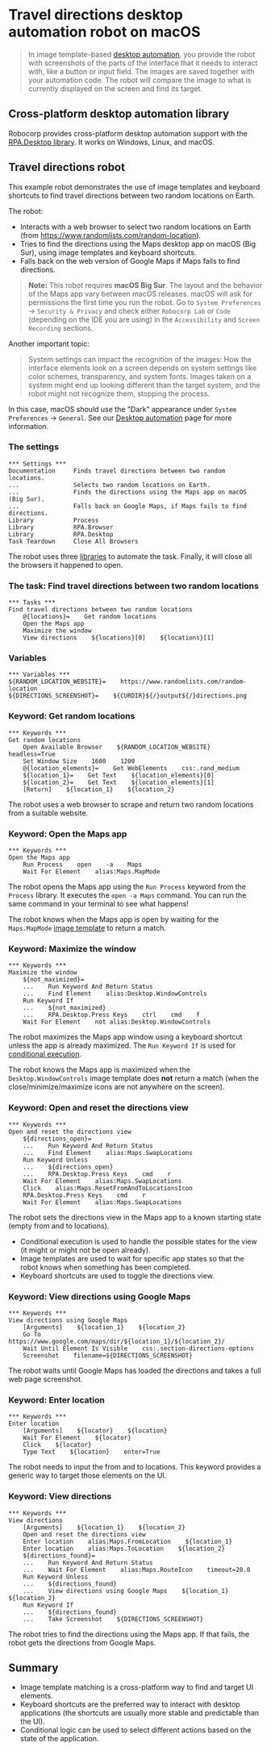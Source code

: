 # Travel directions desktop automation robot on macOS

> In image template-based [desktop automation](https://robocorp.com/docs/development-guide/desktop), you provide the robot with screenshots of the parts of the interface that it needs to interact with, like a button or input field. The images are saved together with your automation code. The robot will compare the image to what is currently displayed on the screen and find its target.

## Cross-platform desktop automation library

Robocorp provides cross-platform desktop automation support with the [RPA.Desktop library](https://robocorp.com/docs/libraries/rpa-framework/rpa-desktop). It works on Windows, Linux, and macOS.

## Travel directions robot

This example robot demonstrates the use of image templates and keyboard shortcuts to find travel directions between two random locations on Earth.

The robot:

- Interacts with a web browser to select two random locations on Earth (from https://www.randomlists.com/random-location).
- Tries to find the directions using the Maps desktop app on macOS (Big Sur), using image templates and keyboard shortcuts.
- Falls back on the web version of Google Maps if Maps fails to find directions.

> **Note:** This robot requires **macOS Big Sur**. The layout and the behavior of the Maps app vary between macOS releases. macOS will ask for permissions the first time you run the robot. Go to `System Preferences` -> `Security & Privacy` and check either `Robocorp Lab` or `Code` (depending on the IDE you are using) in the `Accessibility` and `Screen Recording` sections.

Another important topic:

> System settings can impact the recognition of the images: How the interface elements look on a screen depends on system settings like color schemes, transparency, and system fonts. Images taken on a system might end up looking different than the target system, and the robot might not recognize them, stopping the process.

In this case, macOS should use the "Dark" appearance under `System Preferences` -> `General`. See our [Desktop automation](https://robocorp.com/docs/development-guide/desktop) page for more information.

### The settings

```robot
*** Settings ***
Documentation     Finds travel directions between two random locations.
...               Selects two random locations on Earth.
...               Finds the directions using the Maps app on macOS (Big Sur).
...               Falls back on Google Maps, if Maps fails to find directions.
Library           Process
Library           RPA.Browser
Library           RPA.Desktop
Task Teardown     Close All Browsers
```

The robot uses three [libraries](https://robocorp.com/docs/languages-and-frameworks/robot-framework/basics#what-are-libraries) to automate the task. Finally, it will close all the browsers it happened to open.

### The task: Find travel directions between two random locations

```robot
*** Tasks ***
Find travel directions between two random locations
    @{locations}=    Get random locations
    Open the Maps app
    Maximize the window
    View directions    ${locations}[0]    ${locations}[1]
```

### Variables

```robot
*** Variables ***
${RANDOM_LOCATION_WEBSITE}=    https://www.randomlists.com/random-location
${DIRECTIONS_SCREENSHOT}=    ${CURDIR}${/}output${/}directions.png
```

### Keyword: Get random locations

```robot
*** Keywords ***
Get random locations
    Open Available Browser    ${RANDOM_LOCATION_WEBSITE}    headless=True
    Set Window Size    1600    1200
    @{location_elements}=    Get WebElements    css:.rand_medium
    ${location_1}=    Get Text    ${location_elements}[0]
    ${location_2}=    Get Text    ${location_elements}[1]
    [Return]    ${location_1}    ${location_2}
```

The robot uses a web browser to scrape and return two random locations from a suitable website.

### Keyword: Open the Maps app

```robot
*** Keywords ***
Open the Maps app
    Run Process    open    -a    Maps
    Wait For Element    alias:Maps.MapMode
```

The robot opens the Maps app using the `Run Process` keyword from the `Process` library. It executes the `open -a Maps` command. You can run the same command in your terminal to see what happens!

The robot knows when the Maps app is open by waiting for the `Maps.MapMode` [image template](https://robocorp.com/docs/developer-tools/robocorp-lab/locating-and-targeting-UI-elements#image-template-matching-paint-windows-10) to return a match.

### Keyword: Maximize the window

```robot
*** Keywords ***
Maximize the window
    ${not_maximized}=
    ...    Run Keyword And Return Status
    ...    Find Element    alias:Desktop.WindowControls
    Run Keyword If
    ...    ${not_maximized}
    ...    RPA.Desktop.Press Keys    ctrl    cmd    f
    Wait For Element    not alias:Desktop.WindowControls
```

The robot maximizes the Maps app window using a keyboard shortcut unless the app is already maximized. The `Run Keyword If` is used for [conditional execution](https://robocorp.com/docs/languages-and-frameworks/robot-framework/conditional-execution).

The robot knows the Maps app is maximized when the `Desktop.WindowControls` image template does **not** return a match (when the close/minimize/maximize icons are not anywhere on the screen).

### Keyword: Open and reset the directions view

```robot
*** Keywords ***
Open and reset the directions view
    ${directions_open}=
    ...    Run Keyword And Return Status
    ...    Find Element    alias:Maps.SwapLocations
    Run Keyword Unless
    ...    ${directions_open}
    ...    RPA.Desktop.Press Keys    cmd    r
    Wait For Element    alias:Maps.SwapLocations
    Click    alias:Maps.ResetFromAndToLocationsIcon
    RPA.Desktop.Press Keys    cmd    r
    Wait For Element    alias:Maps.SwapLocations
```

The robot sets the directions view in the Maps app to a known starting state (empty from and to locations).

- Conditional execution is used to handle the possible states for the view (it might or might not be open already).
- Image templates are used to wait for specific app states so that the robot knows when something has been completed.
- Keyboard shortcuts are used to toggle the directions view.

### Keyword: View directions using Google Maps

```robot
*** Keywords ***
View directions using Google Maps
    [Arguments]    ${location_1}    ${location_2}
    Go To    https://www.google.com/maps/dir/${location_1}/${location_2}/
    Wait Until Element Is Visible    css:.section-directions-options
    Screenshot    filename=${DIRECTIONS_SCREENSHOT}
```

The robot waits until Google Maps has loaded the directions and takes a full web page screenshot.

### Keyword: Enter location

```robot
*** Keywords ***
Enter location
    [Arguments]    ${locator}    ${location}
    Wait For Element    ${locator}
    Click    ${locator}
    Type Text    ${location}    enter=True
```

The robot needs to input the from and to locations. This keyword provides a generic way to target those elements on the UI.

### Keyword: View directions

```robot
*** Keywords ***
View directions
    [Arguments]    ${location_1}    ${location_2}
    Open and reset the directions view
    Enter location    alias:Maps.FromLocation    ${location_1}
    Enter location    alias:Maps.ToLocation    ${location_2}
    ${directions_found}=
    ...    Run Keyword And Return Status
    ...    Wait For Element    alias:Maps.RouteIcon    timeout=20.0
    Run Keyword Unless
    ...    ${directions_found}
    ...    View directions using Google Maps    ${location_1}    ${location_2}
    Run Keyword If
    ...    ${directions_found}
    ...    Take Screenshot    ${DIRECTIONS_SCREENSHOT}
```

The robot tries to find the directions using the Maps app. If that fails, the robot gets the directions from Google Maps.

## Summary

- Image template matching is a cross-platform way to find and target UI elements.
- Keyboard shortcuts are the preferred way to interact with desktop applications (the shortcuts are usually more stable and predictable than the UI).
- Conditional logic can be used to select different actions based on the state of the application.
